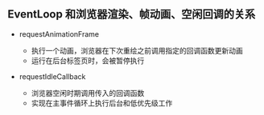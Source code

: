 ## EventLoop 和浏览器渲染、帧动画、空闲回调的关系
  - requestAnimationFrame
    - 执行一个动画，浏览器在下次重绘之前调用指定的回调函数更新动画
    - 运行在后台标签页时，会被暂停执行

  - requestIdleCallback
    - 浏览器空闲时期调用传入的回调函数
    - 实现在主事件循环上执行后台和低优先级工作
